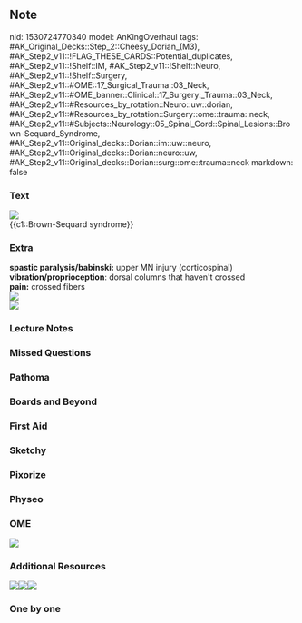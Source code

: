 ## Note
nid: 1530724770340
model: AnKingOverhaul
tags: #AK_Original_Decks::Step_2::Cheesy_Dorian_(M3), #AK_Step2_v11::!FLAG_THESE_CARDS::Potential_duplicates, #AK_Step2_v11::!Shelf::IM, #AK_Step2_v11::!Shelf::Neuro, #AK_Step2_v11::!Shelf::Surgery, #AK_Step2_v11::#OME::17_Surgical_Trauma::03_Neck, #AK_Step2_v11::#OME_banner::Clinical::17_Surgery:_Trauma::03_Neck, #AK_Step2_v11::#Resources_by_rotation::Neuro::uw::dorian, #AK_Step2_v11::#Resources_by_rotation::Surgery::ome::trauma::neck, #AK_Step2_v11::#Subjects::Neurology::05_Spinal_Cord::Spinal_Lesions::Brown-Sequard_Syndrome, #AK_Step2_v11::Original_decks::Dorian::im::uw::neuro, #AK_Step2_v11::Original_decks::Dorian::neuro::uw, #AK_Step2_v11::Original_decks::Dorian::surg::ome::trauma::neck
markdown: false

### Text
<img src="paste-1502461164519425.jpg">
<div>
  {{c1::Brown-Sequard syndrome}}
</div>

### Extra
<div>
  <b>spastic paralysis/babinski:</b> upper MN injury
  (corticospinal)
</div>
<div>
  <b>vibration/proprioception</b>: dorsal columns that haven't
  crossed
</div>
<div>
  <b>pain:</b> crossed fibers
</div>
<div><img src="paste-331120503685121.jpg"></div><img src=
"paste-1502568538701825.jpg">

### Lecture Notes


### Missed Questions


### Pathoma


### Boards and Beyond


### First Aid


### Sketchy


### Pixorize


### Physeo


### OME
<div class="ome-widget">
  <a href=
  "https://onlinemeded.org/spa/surgery-trauma/neck/acquire?ref=anki">
  <img src="_OME_AnkiFlashcards_Lesson_4.png"></a>
</div>

### Additional Resources
<img class="" src="gods%20plan.png" style=""><img class="" src=
"paste-3787985061412865.jpg" style=""><img class="" src=
"paste-4591152535699457.jpg" style="">

### One by one

